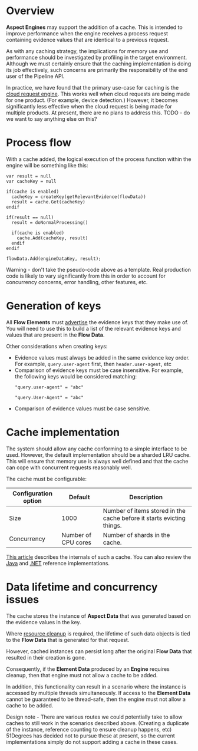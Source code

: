 # Overview

**Aspect Engines** may support the addition of a cache. 
This is intended to improve performance when the engine receives a process 
request containing evidence values that are identical to a previous request.

As with any caching strategy, the implications for memory use and 
performance should be investigated by profiling in the target environment.
Although we must certainly ensure that the caching implementation is doing its 
job effectively, such concerns are primarily the responsibility of the end 
user of the Pipeline API.

In practice, we have found that the primary use-case for caching is the
[cloud request engine](../pipeline-elements/cloud-request-engine.md).
This works well when cloud requests are being made for one product. 
(For example, device detection.) However, it becomes significantly less 
effective when the cloud request is being made for multiple products.
At present, there are no plans to address this.
TODO - do we want to say anything else on this?

# Process flow

With a cache added, the logical execution of the process function within
the engine will be something like this:

```
var result = null
var cacheKey = null

if(cache is enabled)
  cacheKey = createKey(getRelevantEvidence(flowData))
  result = cache.Get(cacheKey)
endif

if(result == null)
  result = doNormalProcessing()

  if(cache is enabled)
    cache.Add(cacheKey, result)
  endif
endif

flowData.Add(engineDataKey, result);
```

Warning - don't take the pseudo-code above as a template. Real production code 
is likely to vary significantly from this in order to account for concurrency 
concerns, error handling, other features, etc.

# Generation of keys

All **Flow Elements** must [advertise](advertise-accepted-evidence.md) the 
evidence keys that they make use of.
You will need to use this to build a list of the relevant evidence keys 
and values that are present in the **Flow Data**.

Other considerations when creating keys:
- Evidence values must always be added in the same evidence key order.
  For example, `query.user-agent` first, then `header.user-agent`, etc
- Comparison of evidence keys must be case insensitive. For example, 
  the following keys would be considered matching:
  ```
  "query.user-agent" = "abc"
  ```
  ```
  "query.User-Agent" = "abc"
  ```
- Comparison of evidence values must be case sensitive.

# Cache implementation

The system should allow any cache conforming to a simple interface to be 
used.
However, the default implementation should be a sharded LRU cache.
This will ensure that memory use is always well defined and that the cache
can cope with concurrent requests reasonably well.

The cache must be configurable:

| Configuration option | Default | Description |
|---|---|---|
| Size | 1000 | Number of items stored in the cache before it starts evicting things. |
| Concurrency | Number of CPU cores | Number of shards in the cache. |

[This article](https://medium.com/@yewang2018/lru-cache-design-8257850a69fe) 
describes the internals of such a cache. You can also review the 
[Java](https://github.com/51Degrees/pipeline-java/blob/master/pipeline.caching/src/main/java/fiftyone/caching/LruCacheBase.java)
and [.NET](https://github.com/51Degrees/caching-dotnet/blob/master/FiftyOne.Caching/LruCacheBase.cs)
reference implementations.

# Data lifetime and concurrency issues

The cache stores the instance of **Aspect Data** that was generated based 
on the evidence values in the key.

Where [resource cleanup](resource-cleanup.md) is required, the lifetime 
of such data objects is tied to the **Flow Data** that is generated for 
that request.

However, cached instances can persist long after the original **Flow Data**
that resulted in their creation is gone.

Consequently, if the **Element Data** produced by an **Engine** requires 
cleanup, then that engine must not allow a cache to be added.

In addition, this functionality can result in a scenario where the 
instance is accessed by multiple threads simultaneously.
If access to the **Element Data** cannot be guaranteed to be thread-safe, 
then the engine must not allow a cache to be added.

Design note - There are various routes we could potentially take to allow
caches to still work in the scenarios described above. (Creating a duplicate 
of the instance, reference counting to ensure cleanup happens, etc)
51Degrees has decided not to pursue these at present, so the current 
implementations simply do not support adding a cache in these cases.

